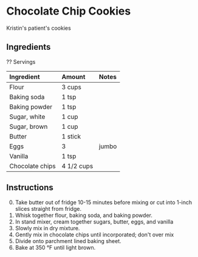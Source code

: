 Chocolate Chip Cookies
======================

Kristin's patient's cookies

Ingredients
-----------

?? Servings

| Ingredient      | Amount     | Notes |
|:----------------|:-----------|:------|
| Flour           | 3 cups     |       |
| Baking soda     | 1 tsp      |       |
| Baking powder   | 1 tsp      |       |
| Sugar, white    | 1 cup      |       |
| Sugar, brown    | 1 cup      |       |
| Butter          | 1 stick    |       |
| Eggs            | 3          | jumbo |
| Vanilla         | 1 tsp      |       |
| Chocolate chips | 4 1/2 cups |       |

Instructions
------------

0. Take butter out of fridge 10-15 minutes before mixing or cut into 1-inch slices straight from fridge.
1. Whisk together flour, baking soda, and baking powder.
2. In stand mixer, cream together sugars, butter, eggs, and vanilla
3. Slowly mix in dry mixture.
4. Gently mix in chocolate chips until incorporated; don't over mix
5. Divide onto parchment lined baking sheet.
6. Bake at 350 °F until light brown.
